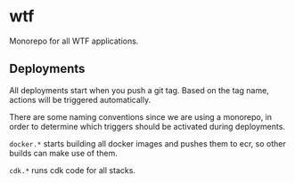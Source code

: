 # wtf

Monorepo for all WTF applications.

## Deployments

All deployments start when you push a git tag. Based on the tag name, actions will be triggered automatically.

There are some naming conventions since we are using a monorepo, in order to determine which triggers should be activated during deployments.

`docker.*` starts building all docker images and pushes them to ecr, so other builds can make use of them.

`cdk.*` runs cdk code for all stacks.
